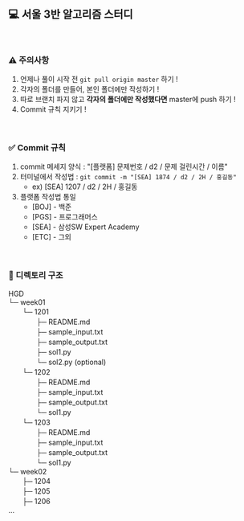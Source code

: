 ## 💻 서울 3반 알고리즘 스터디
<br>

### ⚠️ 주의사항
1. 언제나 풀이 시작 전 `git pull origin master` 하기 !
2. 각자의 폴더를 만들어, 본인 폴더에만 작성하기 !
3. 따로 브랜치 파지 않고 **각자의 폴더에만 작성했다면** master에 push 하기 !
4. Commit 규칙 지키기 !

<br>

### ✅ Commit 규칙
1. commit 메세지 양식 : "[플랫폼] 문제번호 / d2 / 문제 걸린시간 / 이름"
2. 터미널에서 작성법 : `git commit -m "[SEA] 1874 / d2 / 2H / 홍길동"` <br>
    - ex) [SEA] 1207 / d2 / 2H / 홍길동
3. 플랫폼 작성법 통일
    * [BOJ] - 백준 
    * [PGS] - 프로그래머스
    * [SEA] - 삼성SW Expert Academy
    * [ETC] - 그외

<br>

### 📂 디렉토리 구조 
HGD <br>
└─ week01 <br>
　　└─ 1201 <br>
　　　　├─ README.md <br> 
　　　　├─ sample_input.txt <br>
　　　　├─ sample_output.txt <br>
　　　　├─ sol1.py <br>
　　　　└─ sol2.py (optional) <br>
　　└─ 1202 <br>
　　　　├─ README.md <br> 
　　　　├─ sample_input.txt <br>
　　　　├─ sample_output.txt <br>
　　　　└─ sol1.py <br>
　　└─ 1203 <br>
　　　　├─ README.md <br> 
　　　　├─ sample_input.txt <br>
　　　　├─ sample_output.txt <br>
　　　　└─ sol1.py <br>
└─ week02 <br>
　　├─ 1204 <br>
　　├─ 1205 <br>
　　├─ 1206 <br>
...
